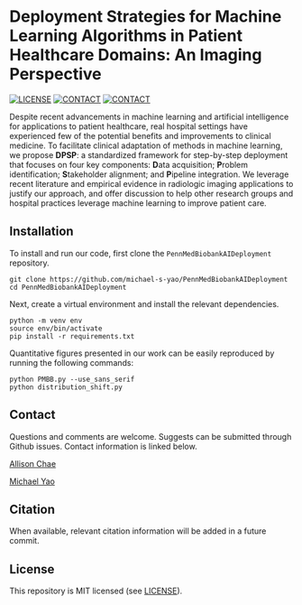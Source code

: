 # Deployment Strategies for Machine Learning Algorithms in Patient Healthcare Domains: An Imaging Perspective 

[![LICENSE](https://img.shields.io/badge/license-MIT-green.svg)](LICENSE.md)
[![CONTACT](https://img.shields.io/badge/contact-jisoo.chae%40pennmedicine.upenn.edu-blue)](mailto:jisoo.chae@pennmedicine.upenn.edu)
[![CONTACT](https://img.shields.io/badge/contact-michael.yao%40pennmedicine.upenn.edu-blue)](mailto:michael.yao@pennmedicine.upenn.edu)

Despite recent advancements in machine learning and artificial intelligence for applications to patient healthcare, real hospital settings have experienced few of the potential benefits and improvements to clinical medicine. To facilitate clinical adaptation of methods in machine learning, we propose **DPSP**: a standardized framework for step-by-step deployment that focuses on four key components: **D**ata acquisition; **P**roblem identification; **S**takeholder alignment; and **P**ipeline integration. We leverage recent literature and empirical evidence in radiologic imaging applications to justify our approach, and offer discussion to help other research groups and hospital practices leverage machine learning to improve patient care.

## Installation

To install and run our code, first clone the `PennMedBiobankAIDeployment` repository.

```
git clone https://github.com/michael-s-yao/PennMedBiobankAIDeployment
cd PennMedBiobankAIDeployment
```

Next, create a virtual environment and install the relevant dependencies.

```
python -m venv env
source env/bin/activate
pip install -r requirements.txt
```

Quantitative figures presented in our work can be easily reproduced by running the following commands:

```
python PMBB.py --use_sans_serif
python distribution_shift.py
```

## Contact

Questions and comments are welcome. Suggests can be submitted through Github issues. Contact information is linked below.

[Allison Chae](mailto:jisoo.chae@pennmedicine.upenn.edu)

[Michael Yao](mailto:michael.yao@pennmedicine.upenn.edu)

## Citation

When available, relevant citation information will be added in a future commit.

## License

This repository is MIT licensed (see [LICENSE](LICENSE)).
